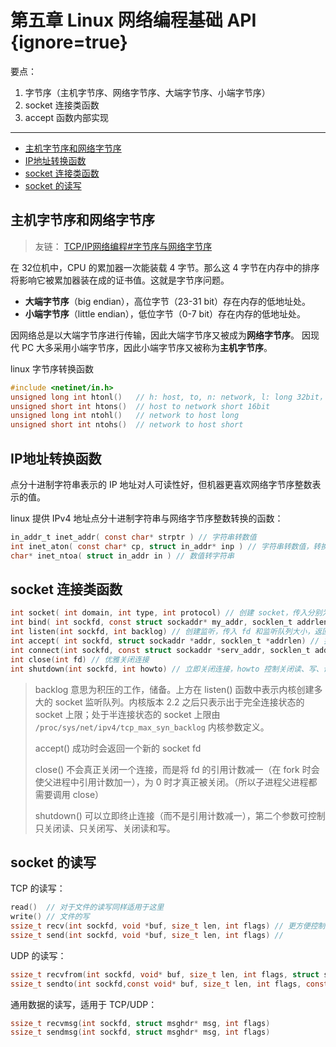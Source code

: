 # 第五章 Linux 网络编程基础 API {ignore=true}

要点：
1. 字节序（主机字节序、网络字节序、大端字节序、小端字节序）
2. socket 连接类函数
3. accept 函数内部实现

---

<!-- @import "[TOC]" {cmd="toc" depthFrom=1 depthTo=6 orderedList=false} -->

<!-- code_chunk_output -->

- [主机字节序和网络字节序](#主机字节序和网络字节序)
- [IP地址转换函数](#ip地址转换函数)
- [socket 连接类函数](#socket-连接类函数)
- [socket 的读写](#socket-的读写)

<!-- /code_chunk_output -->


## 主机字节序和网络字节序

> 友链： [TCP/IP网络编程#字节序与网络字节序](../tcpIpNetProgramming/README.md#字节序与网络字节序)

在 32位机中，CPU 的累加器一次能装载 4 字节。那么这 4 字节在内存中的排序将影响它被累加器装在成的证书值。这就是字节序问题。

- **大端字节序**（big endian），高位字节（23-31 bit）存在内存的低地址处。
- **小端字节序**（little endian），低位字节（0-7 bit）存在内存的低地址处。

因网络总是以大端字节序进行传输，因此大端字节序又被成为**网络字节序**。
因现代 PC 大多采用小端字节序，因此小端字节序又被称为**主机字节序**。

linux 字节序转换函数
```C
#include <netinet/in.h>
unsigned long int htonl()   // h: host, to, n: network, l: long 32bit，主机字节序转换成网络字节序的长整型
unsigned short int htons()  // host to network short 16bit
unsigned long int ntohl()   // network to host long
unsigned short int ntohs()  // network to host short
```

## IP地址转换函数

点分十进制字符串表示的 IP 地址对人可读性好，但机器更喜欢网络字节序整数表示的值。

linux 提供 IPv4 地址点分十进制字符串与网络字节序整数转换的函数：
```c
in_addr_t inet_addr( const char* strptr ) // 字符串转数值
int inet_aton( const char* cp, struct in_addr* inp ) // 字符串转数值，转换后放到 inp 中
char* inet_ntoa( struct in_addr in ) // 数值转字符串
```

## socket 连接类函数

```C
int socket( int domain, int type, int protocol) // 创建 socket，传入分别为 协议族、类型（流式/报文式）、具体协议
int bind( int sockfd, const struct sockaddr* my_addr, socklen_t addrlen ) // 将 socket 绑定到 地址
int listen(int sockfd, int backlog) // 创建监听，传入 fd 和监听队列大小，返回成功或失败
int accept( int sockfd, struct sockaddr *addr, socklen_t *addrlen) // 接受连接，同时获取远端地址放到 *addr 中，返回一个新的 socket
int connect(int sockfd, const struct sockaddr *serv_addr, socklen_t addrlen) // 客户端发起连接，传入客户端fd，服务端地址信息和长度
int close(int fd) // 优雅关闭连接
int shutdown(int sockfd, int howto) // 立即关闭连接，howto 控制关闭读、写、读写
```

> backlog 意思为积压的工作，储备。上方在 listen() 函数中表示内核创建多大的 socket 监听队列。内核版本 2.2 之后只表示出于完全连接状态的 socket 上限；处于半连接状态的 socket 上限由 `/proc/sys/net/ipv4/tcp_max_syn_backlog` 内核参数定义。
>
> accept() 成功时会返回一个新的 socket fd
>
> close() 不会真正关闭一个连接，而是将 fd 的引用计数减一（在 fork 时会使父进程中引用计数加一），为 0 时才真正被关闭。（所以子进程父进程都需要调用 close）
>
> shutdown() 可以立即终止连接（而不是引用计数减一），第二个参数可控制只关闭读、只关闭写、关闭读和写。

## socket 的读写

TCP 的读写：
```C
read()  // 对于文件的读写同样适用于这里
write() // 文件的写
ssize_t recv(int sockfd, void *buf, size_t len, int flags) // 更方便控制的读写，可控制缓冲区地址和长度
ssize_t send(int sockfd, void *buf, size_t len, int flags) //
```

UDP 的读写：
```C
ssize_t recvfrom(int sockfd, void* buf, size_t len, int flags, struct sockaddr* src_addr, socklen_t* addrlen)
ssize_t sendto(int sockfd,const void* buf, size_t len, int flags, const struct sockaddr* src_addr, socklen_t* addrlen)
```

通用数据的读写，适用于 TCP/UDP：
```C
ssize_t recvmsg(int sockfd, struct msghdr* msg, int flags)
ssize_t sendmsg(int sockfd, struct msghdr* msg, int flags)
```